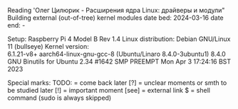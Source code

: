 
Reading 'Олег Цилюрик - Расширения ядра Linux: драйверы и модули"
Building external (out-of-tree) kernel modules
    date bed: 2024-03-16
    date end: -


Setup: Raspberry Pi 4 Model B Rev 1.4
Linux distribution: Debian GNU/Linux 11 (bullseye)
Kernel version:  
    6.1.21-v8+ 
    aarch64-linux-gnu-gcc-8 (Ubuntu/Linaro 8.4.0-3ubuntu1) 8.4.0 
    GNU Binutils for Ubuntu 2.34 
    #1642 SMP PREEMPT Mon Apr  3 17:24:16 BST 2023


Special marks:
    TODO:   =  come back later
    [?]     =  unclear moments or smth to be studied later
    [!]     =  important moment
    [see]   =  external link
    $       =  shell command (sudo is always skipped)
